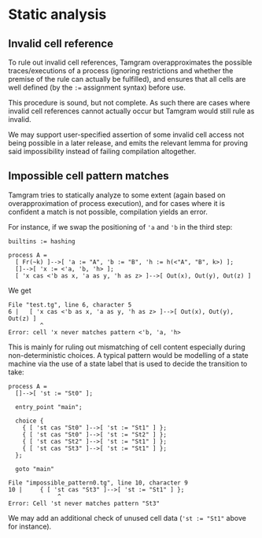 # Static analysis

## Invalid cell reference

To rule out invalid cell references,
Tamgram overapproximates
the possible traces/executions of a process
(ignoring restrictions and whether the premise
of the rule can actually be fulfilled),
and ensures that all cells are well defined
(by the `:=` assignment syntax)
before use.

This procedure is sound, but not complete.
As such there are cases where invalid cell references
cannot actually occur but Tamgram would still
rule as invalid.

We may support user-specified assertion
of some invalid cell access not being
possible in a later release,
and emits the relevant lemma
for proving said impossibility
instead of failing compilation altogether.

## Impossible cell pattern matches

Tamgram tries to statically analyze to some extent (again based
on overapproximation of process execution),
and for cases where it is confident a match is not possible,
compilation yields an error.

For instance, if we swap the positioning of `'a` and `'b`
in the third step:

```
builtins := hashing

process A =
  [ Fr(~k) ]-->[ 'a := "A", 'b := "B", 'h := h(<"A", "B", k>) ];
  []-->[ 'x := <'a, 'b, 'h> ];
  [ 'x cas <'b as x, 'a as y, 'h as z> ]-->[ Out(x), Out(y), Out(z) ]
```

We get

```
File "test.tg", line 6, character 5
6 |   [ 'x cas <'b as x, 'a as y, 'h as z> ]-->[ Out(x), Out(y), Out(z) ]
         ^
Error: cell 'x never matches pattern <'b, 'a, 'h>
```

This is mainly for ruling out mismatching
of cell content especially during non-deterministic choices.
A typical pattern would be modelling of a state machine
via the use of a state label
that is used to decide the transition to take:

```
process A =
  []-->[ 'st := "St0" ];

  entry_point "main";

  choice {
    { [ 'st cas "St0" ]-->[ 'st := "St1" ] };
    { [ 'st cas "St0" ]-->[ 'st := "St2" ] };
    { [ 'st cas "St2" ]-->[ 'st := "St1" ] };
    { [ 'st cas "St3" ]-->[ 'st := "St1" ] };
  };

  goto "main"
```

```
File "impossible_pattern0.tg", line 10, character 9
10 |     { [ 'st cas "St3" ]-->[ 'st := "St1" ] };
              ^
Error: Cell 'st never matches pattern "St3"
```

We may add an additional check of unused cell data
(`'st := "St1"` above for instance).
